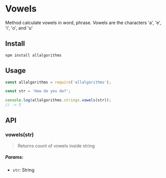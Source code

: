 # Vowels

Method calculate vowels in word, phrase. Vowels are the characters 'a', 'e', 'i', 'o', and 'u'

## Install

```
npm install allalgorithms
```

## Usage

```js
const allalgorithms = require('allalgorithms');

const str = 'How do you do?';

console.log(allalgorithms.strings.vowels(str));
// -> 5
```

## API

### vowels(str)

> Returns count of vowels inside string

##### Params:

- `str`: String
